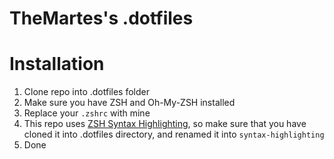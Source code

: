# TheMartes's .dotfiles

# Installation
1. Clone repo into .dotfiles folder
2. Make sure you have ZSH and Oh-My-ZSH installed
3. Replace your `.zshrc` with mine
4. This repo uses [ZSH Syntax Highlighting](https://github.com/zsh-users/zsh-syntax-highlighting/blob/master/INSTALL.md), so make sure that you have cloned it into .dotfiles directory, and renamed it into `syntax-highlighting`
5. Done
